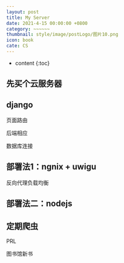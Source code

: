 ```yaml
---
layout: post
title: My Server
date: 2021-4-15 00:00:00 +0800
category: ~~~~~~
thumbnail: style/image/postLogo/图片10.png
icon: book
cate: CS
---
```





* content
{:toc}


##  先买个云服务器



##  django


页面路由

后端相应

数据库连接


## 部署法1：ngnix + uwigu

反向代理负载均衡

## 部署法二：nodejs

## 定期爬虫

PRL

图书馆新书




